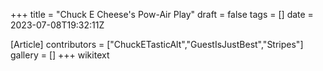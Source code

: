 +++
title = "Chuck E Cheese's Pow-Air Play"
draft = false
tags = []
date = 2023-07-08T19:32:11Z

[Article]
contributors = ["ChuckETasticAlt","GuestIsJustBest","Stripes"]
gallery = []
+++
wikitext